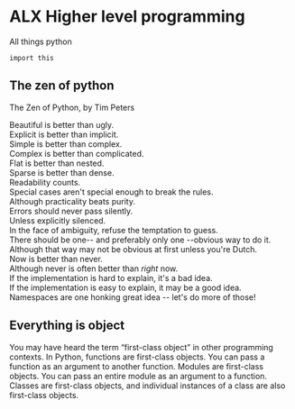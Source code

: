 # ALX Higher level programming
All things python  

	import this 

## The zen of python  
The Zen of Python, by Tim Peters  

Beautiful is better than ugly.  
Explicit is better than implicit.  
Simple is better than complex.  
Complex is better than complicated.  
Flat is better than nested.  
Sparse is better than dense.  
Readability counts.  
Special cases aren't special enough to break the rules.  
Although practicality beats purity.  
Errors should never pass silently.  
Unless explicitly silenced.  
In the face of ambiguity, refuse the temptation to guess.  
There should be one-- and preferably only one --obvious way to do it.  
Although that way may not be obvious at first unless you're Dutch.  
Now is better than never.  
Although never is often better than *right* now.  
If the implementation is hard to explain, it's a bad idea.  
If the implementation is easy to explain, it may be a good idea.  
Namespaces are one honking great idea -- let's do more of those!  

## Everything is object
You may have heard the term “first-class object” in other programming contexts. In Python, functions are
first-class objects. You can pass a function as an argument to another function. Modules are first-class objects.
You can pass an entire module as an argument to a function. Classes are first-class objects, and individual
instances of a class are also first-class objects.
